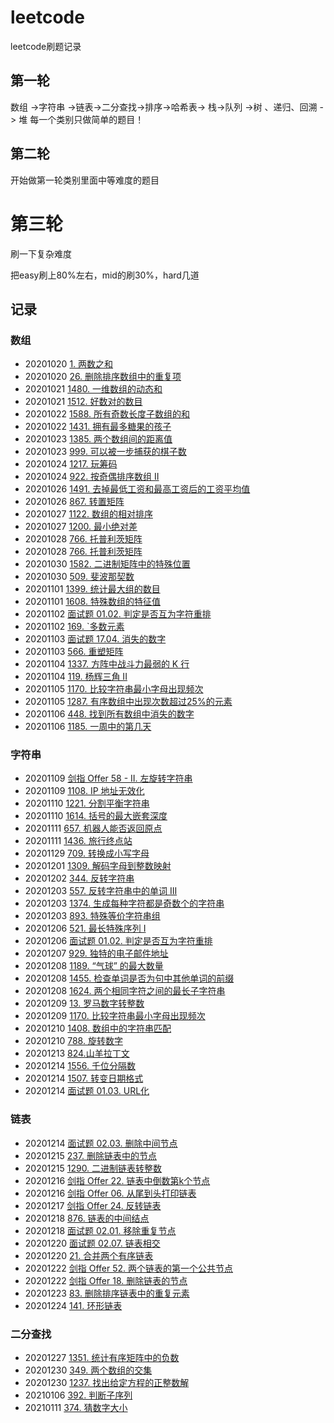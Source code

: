 # leetcode
 leetcode刷题记录

## 第一轮
数组 ->字符串 ->链表->二分查找->排序->哈希表-> 栈->队列 ->树 、递归、回溯 -> 堆 
每一个类别只做简单的题目！

## 第二轮
开始做第一轮类别里面中等难度的题目

# 第三轮
刷一下复杂难度

把easy刷上80%左右，mid的刷30%，hard几道

## 记录

### 数组

- 20201020   [1. 两数之和](https://leetcode-cn.com/problems/two-sum/)
- 20201020   [26. 删除排序数组中的重复项](https://leetcode-cn.com/problems/remove-duplicates-from-sorted-array/)
- 20201021   [1480. 一维数组的动态和](https://leetcode-cn.com/problems/running-sum-of-1d-array/)
- 20201021   [1512. 好数对的数目](https://leetcode-cn.com/problems/number-of-good-pairs/submissions/)
- 20201022   [1588.  所有奇数长度子数组的和](https://leetcode-cn.com/problems/sum-of-all-odd-length-subarrays/)
- 20201022   [1431. 拥有最多糖果的孩子](https://leetcode-cn.com/problems/kids-with-the-greatest-number-of-candies/)
- 20201023  [1385. 两个数组间的距离值](https://leetcode-cn.com/problems/find-the-distance-value-between-two-arrays/)
- 20201023  [999. 可以被一步捕获的棋子数](https://leetcode-cn.com/problems/available-captures-for-rook/)
- 20201024  [1217. 玩筹码](https://leetcode-cn.com/problems/minimum-cost-to-move-chips-to-the-same-position/submissions/)
- 20201024  [922. 按奇偶排序数组 II](https://leetcode-cn.com/problems/sort-array-by-parity-ii/)
- 20201026  [1491. 去掉最低工资和最高工资后的工资平均值](https://leetcode-cn.com/problems/average-salary-excluding-the-minimum-and-maximum-salary/)
- 20201026  [867. 转置矩阵](https://leetcode-cn.com/problems/transpose-matrix/)
- 20201027  [1122. 数组的相对排序](https://leetcode-cn.com/problems/relative-sort-array/submissions/)
- 20201027  [1200. 最小绝对差](https://leetcode-cn.com/problems/minimum-absolute-difference/)
- 20201028  [766. 托普利茨矩阵](https://leetcode-cn.com/problems/toeplitz-matrix/submissions/)
- 20201028  [766. 托普利茨矩阵](https://leetcode-cn.com/problems/toeplitz-matrix/submissions/)
- 20201030  [1582. 二进制矩阵中的特殊位置](https://leetcode-cn.com/problems/special-positions-in-a-binary-matrix/submissions/)
- 20201030  [509. 斐波那契数](https://leetcode-cn.com/problems/fibonacci-number/)
- 20201101  [1399. 统计最大组的数目](https://leetcode-cn.com/problems/count-largest-group/)
- 20201101  [1608. 特殊数组的特征值](https://leetcode-cn.com/problems/special-array-with-x-elements-greater-than-or-equal-x/)
- 20201102  [面试题 01.02. 判定是否互为字符重排](https://leetcode-cn.com/problems/check-permutation-lcci/)
- 20201102  [169. `多数元素](https://leetcode-cn.com/problems/majority-element/)
- 20201103  [面试题 17.04. 消失的数字](https://leetcode-cn.com/problems/missing-number-lcci/)
- 20201103  [566. 重塑矩阵](https://leetcode-cn.com/problems/reshape-the-matrix/)
- 20201104  [1337. 方阵中战斗力最弱的 K 行](https://leetcode-cn.com/problems/the-k-weakest-rows-in-a-matrix/)
- 20201104  [119. 杨辉三角 II](https://leetcode-cn.com/problems/pascals-triangle-ii/)
- 20201105  [1170. 比较字符串最小字母出现频次](https://leetcode-cn.com/problems/compare-strings-by-frequency-of-the-smallest-character/submissions/)
- 20201105  [1287. 有序数组中出现次数超过25%的元素](https://leetcode-cn.com/problems/element-appearing-more-than-25-in-sorted-array/)
- 20201106  [448. 找到所有数组中消失的数字](https://leetcode-cn.com/problems/find-all-numbers-disappeared-in-an-array/)
- 20201106  [1185. 一周中的第几天](https://leetcode-cn.com/problems/day-of-the-week/)

### 字符串

- 20201109  [剑指 Offer 58 - II. 左旋转字符串](https://leetcode-cn.com/problems/zuo-xuan-zhuan-zi-fu-chuan-lcof/submissions/)
- 20201109  [1108. IP 地址无效化](https://leetcode-cn.com/problems/defanging-an-ip-address/submissions/)
- 20201110  [1221. 分割平衡字符串](https://leetcode-cn.com/problems/split-a-string-in-balanced-strings/submissions/)
- 20201110  [1614. 括号的最大嵌套深度](https://leetcode-cn.com/problems/maximum-nesting-depth-of-the-parentheses/solution/)
- 20201111  [657. 机器人能否返回原点](https://leetcode-cn.com/problems/robot-return-to-origin/)
- 20201111  [1436. 旅行终点站](https://leetcode-cn.com/problems/destination-city/)
- 20201129  [709. 转换成小写字母](https://leetcode-cn.com/problems/to-lower-case/)
- 20201201  [1309. 解码字母到整数映射](https://leetcode-cn.com/problems/decrypt-string-from-alphabet-to-integer-mapping/)
- 20201202  [344. 反转字符串](https://leetcode-cn.com/problems/reverse-string/)
- 20201203  [557. 反转字符串中的单词 III](https://leetcode-cn.com/problems/reverse-words-in-a-string-iii/)
- 20201203  [1374. 生成每种字符都是奇数个的字符串](https://leetcode-cn.com/problems/generate-a-string-with-characters-that-have-odd-counts/)
- 20201203  [893. 特殊等价字符串组](https://leetcode-cn.com/problems/groups-of-special-equivalent-strings/)
- 20201206  [521. 最长特殊序列 Ⅰ](https://leetcode-cn.com/problems/longest-uncommon-subsequence-i/)
- 20201206  [面试题 01.02. 判定是否互为字符重排](https://leetcode-cn.com/problems/check-permutation-lcci/submissions/)
- 20201207  [929. 独特的电子邮件地址](https://leetcode-cn.com/problems/unique-email-addresses/)
- 20201208  [1189. “气球” 的最大数量](https://leetcode-cn.com/problems/maximum-number-of-balloons/submissions/)
- 20201208  [1455. 检查单词是否为句中其他单词的前缀](https://leetcode-cn.com/problems/check-if-a-word-occurs-as-a-prefix-of-any-word-in-a-sentence/)
- 20201208  [1624. 两个相同字符之间的最长子字符串](https://leetcode-cn.com/problems/largest-substring-between-two-equal-characters/submissions/)
- 20201209  [13. 罗马数字转整数](https://leetcode-cn.com/problems/roman-to-integer/submissions/)
- 20201209  [1170. 比较字符串最小字母出现频次](https://leetcode-cn.com/problems/compare-strings-by-frequency-of-the-smallest-character/submissions/)
- 20201210  [1408. 数组中的字符串匹配](https://leetcode-cn.com/problems/string-matching-in-an-array/)
- 20201210  [788. 旋转数字](https://leetcode-cn.com/problems/rotated-digits/)
- 20201213  [824.山羊拉丁文](https://leetcode-cn.com/problems/goat-latin/submissions/)
- 20201214  [1556. 千位分隔数](https://leetcode-cn.com/problems/thousand-separator/)
- 20201214  [1507. 转变日期格式](https://leetcode-cn.com/problems/reformat-date/)
- 20201214  [面试题 01.03. URL化](https://leetcode-cn.com/problems/string-to-url-lcci/)

### 链表

- 20201214  [面试题 02.03. 删除中间节点](https://leetcode-cn.com/problems/delete)
- 20201215  [237. 删除链表中的节点](https://leetcode-cn.com/problems/delete-node-in-a-linked-list/submissions/)
- 20201215  [1290. 二进制链表转整数](https://leetcode-cn.com/problems/convert-binary-number-in-a-linked-list-to-integer/submissions/)
- 20201216  [剑指 Offer 22. 链表中倒数第k个节点](https://leetcode-cn.com/problems/lian-biao-zhong-dao-shu-di-kge-jie-dian-lcof/submissions/)
- 20201216  [剑指 Offer 06. 从尾到头打印链表](https://leetcode-cn.com/problems/cong-wei-dao-tou-da-yin-lian-biao-lcof/)
- 20201217  [剑指 Offer 24. 反转链表](https://leetcode-cn.com/problems/fan-zhuan-lian-biao-lcof/)
- 20201218  [876. 链表的中间结点](https://leetcode-cn.com/problems/middle-of-the-linked-list/)
- 20201218  [面试题 02.01. 移除重复节点](https://leetcode-cn.com/problems/remove-duplicate-node-lcci/)
- 20201220  [面试题 02.07. 链表相交](https://leetcode-cn.com/problems/intersection-of-two-linked-lists-lcci/submissions/)
- 20201220  [21. 合并两个有序链表](https://leetcode-cn.com/problems/merge-two-sorted-lists/)
- 20201222  [剑指 Offer 52. 两个链表的第一个公共节点](https://leetcode-cn.com/problems/liang-ge-lian-biao-de-di-yi-ge-gong-gong-jie-dian-lcof/)
- 20201222  [剑指 Offer 18. 删除链表的节点](https://leetcode-cn.com/problems/shan-chu-lian-biao-de-jie-dian-lcof/submissions/)
- 20201223  [83. 删除排序链表中的重复元素](https://leetcode-cn.com/problems/remove-duplicates-from-sorted-list/)
- 20201224  [141. 环形链表](https://leetcode-cn.com/problems/linked-list-cycle/)


### 二分查找

- 20201227  [1351. 统计有序矩阵中的负数](https://leetcode-cn.com/problems/count-negative-numbers-in-a-sorted-matrix/)
- 20201230  [349. 两个数组的交集](https://leetcode-cn.com/problems/intersection-of-two-arrays/)
- 20201230  [1237. 找出给定方程的正整数解](https://leetcode-cn.com/problems/find-positive-integer-solution-for-a-given-equation/)
- 20210106 [392. 判断子序列](https://leetcode-cn.com/problems/is-subsequence/submissions/)
- 20210111 [374. 猜数字大小](https://leetcode-cn.com/problems/guess-number-higher-or-lower/)
